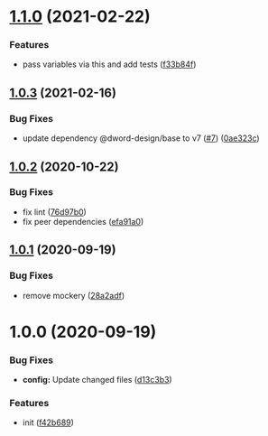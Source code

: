 # [1.1.0](https://github.com/dword-design/tester/compare/v1.0.3...v1.1.0) (2021-02-22)


### Features

* pass variables via this and add tests ([f33b84f](https://github.com/dword-design/tester/commit/f33b84fdd0dc45d7f894fd7a71790b18b0a28fd9))

## [1.0.3](https://github.com/dword-design/tester/compare/v1.0.2...v1.0.3) (2021-02-16)


### Bug Fixes

* update dependency @dword-design/base to v7 ([#7](https://github.com/dword-design/tester/issues/7)) ([0ae323c](https://github.com/dword-design/tester/commit/0ae323c28480f857e2feb6e20ada88163f7efb2b))

## [1.0.2](https://github.com/dword-design/tester/compare/v1.0.1...v1.0.2) (2020-10-22)


### Bug Fixes

* fix lint ([76d97b0](https://github.com/dword-design/tester/commit/76d97b0470a85550b21e7b34731fa1df30b1f807))
* fix peer dependencies ([efa91a0](https://github.com/dword-design/tester/commit/efa91a0a64a19c8ad2bbb4a32661b285bcc3fa1a))

## [1.0.1](https://github.com/dword-design/tester/compare/v1.0.0...v1.0.1) (2020-09-19)


### Bug Fixes

* remove mockery ([28a2adf](https://github.com/dword-design/tester/commit/28a2adf5b555f2ebacd07a30f5974c01d3d03c2a))

# 1.0.0 (2020-09-19)


### Bug Fixes

* **config:** Update changed files ([d13c3b3](https://github.com/dword-design/tester/commit/d13c3b39cd0fd8dda3810b69a202e9ba72295ed0))


### Features

* init ([f42b689](https://github.com/dword-design/tester/commit/f42b6893d1a43535c3dfe324fd63e879ee8c2e19))
